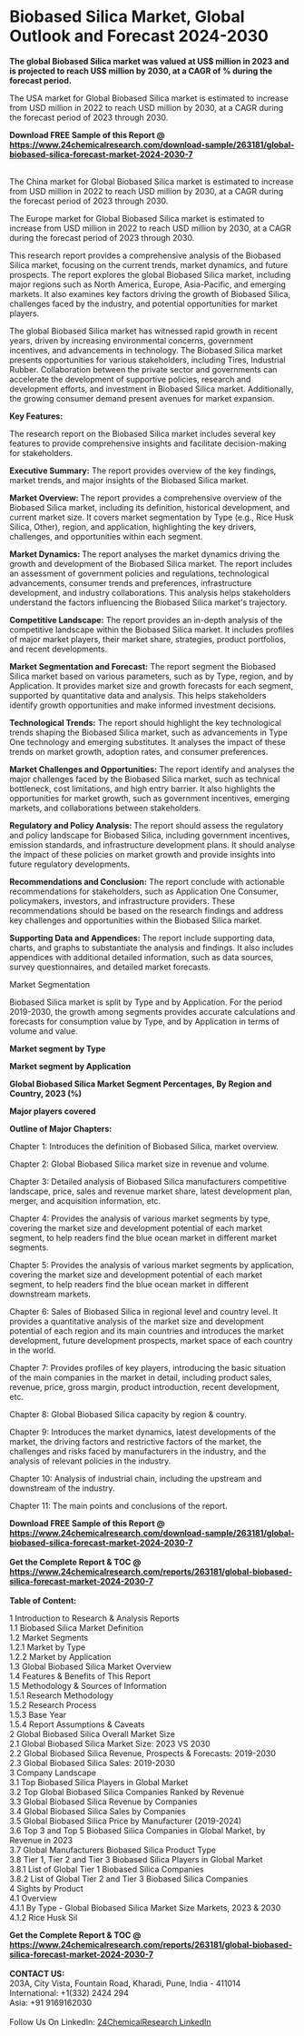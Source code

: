 <h1>Biobased Silica Market, Global Outlook and Forecast 2024-2030</h1><p><strong>The global Biobased Silica market was valued at US$ million in 2023 and is projected to reach US$ million by 2030, at a CAGR of % during the forecast period.</strong></p><p>
</p><p>The USA market for Global Biobased Silica market is estimated to increase from USD million in 2022 to reach USD million by 2030, at a CAGR during the forecast period of 2023 through 2030.</p><div><b>Download FREE Sample of this Report @ 
            <a href="https://www.24chemicalresearch.com/download-sample/263181/global-biobased-silica-forecast-market-2024-2030-7">
            https://www.24chemicalresearch.com/download-sample/263181/global-biobased-silica-forecast-market-2024-2030-7</a></b></div><br><p>
</p><p>The China market for Global Biobased Silica market is estimated to increase from USD million in 2022 to reach USD million by 2030, at a CAGR during the forecast period of 2023 through 2030.</p><p>
</p><p>The Europe market for Global Biobased Silica market is estimated to increase from USD million in 2022 to reach USD million by 2030, at a CAGR during the forecast period of 2023 through 2030.</p><p>
</p><p>This research report provides a comprehensive analysis of the Biobased Silica market, focusing on the current trends, market dynamics, and future prospects. The report explores the global Biobased Silica market, including major regions such as North America, Europe, Asia-Pacific, and emerging markets. It also examines key factors driving the growth of Biobased Silica, challenges faced by the industry, and potential opportunities for market players.</p><p>
The global Biobased Silica market has witnessed rapid growth in recent years, driven by increasing environmental concerns, government incentives, and advancements in technology. The Biobased Silica market presents opportunities for various stakeholders, including Tires, Industrial Rubber. Collaboration between the private sector and governments can accelerate the development of supportive policies, research and development efforts, and investment in Biobased Silica market. Additionally, the growing consumer demand present avenues for market expansion.</p><p>
<strong>Key Features:</strong></p><p>
The research report on the Biobased Silica market includes several key features to provide comprehensive insights and facilitate decision-making for stakeholders.</p><p>
<strong>Executive Summary:</strong> The report provides overview of the key findings, market trends, and major insights of the Biobased Silica market.</p><p>
<strong>Market Overview: </strong>The report provides a comprehensive overview of the Biobased Silica market, including its definition, historical development, and current market size. It covers market segmentation by Type (e.g., Rice Husk Silica, Other), region, and application, highlighting the key drivers, challenges, and opportunities within each segment.</p><p>
<strong>Market Dynamics: </strong>The report analyses the market dynamics driving the growth and development of the Biobased Silica market. The report includes an assessment of government policies and regulations, technological advancements, consumer trends and preferences, infrastructure development, and industry collaborations. This analysis helps stakeholders understand the factors influencing the Biobased Silica market's trajectory.</p><p>
<strong>Competitive Landscape:</strong> The report provides an in-depth analysis of the competitive landscape within the Biobased Silica market. It includes profiles of major market players, their market share, strategies, product portfolios, and recent developments.</p><p>
<strong>Market Segmentation and Forecast:</strong> The report segment the Biobased Silica market based on various parameters, such as by Type, region, and by Application. It provides market size and growth forecasts for each segment, supported by quantitative data and analysis. This helps stakeholders identify growth opportunities and make informed investment decisions.</p><p>
<strong>Technological Trends:</strong> The report should highlight the key technological trends shaping the Biobased Silica market, such as advancements in Type One technology and emerging substitutes. It analyses the impact of these trends on market growth, adoption rates, and consumer preferences.</p><p>
<strong>Market Challenges and Opportunities:</strong> The report identify and analyses the major challenges faced by the Biobased Silica market, such as technical bottleneck, cost limitations, and high entry barrier. It also highlights the opportunities for market growth, such as government incentives, emerging markets, and collaborations between stakeholders.</p><p>
<strong>Regulatory and Policy Analysis: </strong>The report should assess the regulatory and policy landscape for Biobased Silica, including government incentives, emission standards, and infrastructure development plans. It should analyse the impact of these policies on market growth and provide insights into future regulatory developments.</p><p>
<strong>Recommendations and Conclusion:</strong> The report conclude with actionable recommendations for stakeholders, such as Application One Consumer, policymakers, investors, and infrastructure providers. These recommendations should be based on the research findings and address key challenges and opportunities within the Biobased Silica market.</p><p>
<strong>Supporting Data and Appendices: </strong>The report include supporting data, charts, and graphs to substantiate the analysis and findings. It also includes appendices with additional detailed information, such as data sources, survey questionnaires, and detailed market forecasts.</p><p>
Market Segmentation</p><p>
Biobased Silica market is split by Type and by Application. For the period 2019-2030, the growth among segments provides accurate calculations and forecasts for consumption value by Type, and by Application in terms of volume and value.</p><p>
<strong>Market segment by Type</strong></p><p>
</p><p>
</p><p><strong>Market segment by Application</strong></p><p>
</p><p>
</p><p><strong>Global Biobased Silica Market Segment Percentages, By Region and Country, 2023 (%)</strong></p><p>
</p><p>
</p><p></p><p>
</p><p><strong>Major players covered</strong></p><p>
</p><p>
</p><p><strong>Outline of Major Chapters:</strong></p><p>
Chapter 1: Introduces the definition of Biobased Silica, market overview.</p><p>
Chapter 2: Global Biobased Silica market size in revenue and volume.</p><p>
Chapter 3: Detailed analysis of Biobased Silica manufacturers competitive landscape, price, sales and revenue market share, latest development plan, merger, and acquisition information, etc.</p><p>
Chapter 4: Provides the analysis of various market segments by type, covering the market size and development potential of each market segment, to help readers find the blue ocean market in different market segments.</p><p>
Chapter 5: Provides the analysis of various market segments by application, covering the market size and development potential of each market segment, to help readers find the blue ocean market in different downstream markets.</p><p>
Chapter 6: Sales of Biobased Silica in regional level and country level. It provides a quantitative analysis of the market size and development potential of each region and its main countries and introduces the market development, future development prospects, market space of each country in the world.</p><p>
Chapter 7: Provides profiles of key players, introducing the basic situation of the main companies in the market in detail, including product sales, revenue, price, gross margin, product introduction, recent development, etc.</p><p>
Chapter 8: Global Biobased Silica capacity by region &amp; country.</p><p>
Chapter 9: Introduces the market dynamics, latest developments of the market, the driving factors and restrictive factors of the market, the challenges and risks faced by manufacturers in the industry, and the analysis of relevant policies in the industry.</p><p>
Chapter 10: Analysis of industrial chain, including the upstream and downstream of the industry.</p><p>
Chapter 11: The main points and conclusions of the report.</p><div><b>Download FREE Sample of this Report @ 
            <a href="https://www.24chemicalresearch.com/download-sample/263181/global-biobased-silica-forecast-market-2024-2030-7">
            https://www.24chemicalresearch.com/download-sample/263181/global-biobased-silica-forecast-market-2024-2030-7</a></b></div><br><div><b>Get the Complete Report & TOC @ 
            <a href="https://www.24chemicalresearch.com/reports/263181/global-biobased-silica-forecast-market-2024-2030-7">
            https://www.24chemicalresearch.com/reports/263181/global-biobased-silica-forecast-market-2024-2030-7</a></b></div><br>
            <b>Table of Content:</b><p>1 Introduction to Research & Analysis Reports<br />
    1.1 Biobased Silica Market Definition<br />
    1.2 Market Segments<br />
        1.2.1 Market by Type<br />
        1.2.2 Market by Application<br />
    1.3 Global Biobased Silica Market Overview<br />
    1.4 Features & Benefits of This Report<br />
    1.5 Methodology & Sources of Information<br />
        1.5.1 Research Methodology<br />
        1.5.2 Research Process<br />
        1.5.3 Base Year<br />
        1.5.4 Report Assumptions & Caveats<br />
2 Global Biobased Silica Overall Market Size<br />
    2.1 Global Biobased Silica Market Size: 2023 VS 2030<br />
    2.2 Global Biobased Silica Revenue, Prospects & Forecasts: 2019-2030<br />
    2.3 Global Biobased Silica Sales: 2019-2030<br />
3 Company Landscape<br />
    3.1 Top Biobased Silica Players in Global Market<br />
    3.2 Top Global Biobased Silica Companies Ranked by Revenue<br />
    3.3 Global Biobased Silica Revenue by Companies<br />
    3.4 Global Biobased Silica Sales by Companies<br />
    3.5 Global Biobased Silica Price by Manufacturer (2019-2024)<br />
    3.6 Top 3 and Top 5 Biobased Silica Companies in Global Market, by Revenue in 2023<br />
    3.7 Global Manufacturers Biobased Silica Product Type<br />
    3.8 Tier 1, Tier 2 and Tier 3 Biobased Silica Players in Global Market<br />
        3.8.1 List of Global Tier 1 Biobased Silica Companies<br />
        3.8.2 List of Global Tier 2 and Tier 3 Biobased Silica Companies<br />
4 Sights by Product<br />
    4.1 Overview<br />
        4.1.1 By Type - Global Biobased Silica Market Size Markets, 2023 & 2030<br />
        4.1.2 Rice Husk Sil</p><div><b>Get the Complete Report & TOC @ 
            <a href="https://www.24chemicalresearch.com/reports/263181/global-biobased-silica-forecast-market-2024-2030-7">
            https://www.24chemicalresearch.com/reports/263181/global-biobased-silica-forecast-market-2024-2030-7</a></b></div><br><b>CONTACT US:</b><br>
            203A, City Vista, Fountain Road, Kharadi, Pune, India - 411014<br>
            International: +1(332) 2424 294<br>
            Asia: +91 9169162030 <br><br>
            Follow Us On LinkedIn: <a href="https://www.linkedin.com/company/24chemicalresearch/">24ChemicalResearch LinkedIn</a>